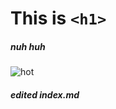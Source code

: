 # This is `<h1>`
##### nuh huh

![hot](https://cdn.discordapp.com/attachments/707239755229692014/1126723979240013934/image.png)










##### edited index.md
